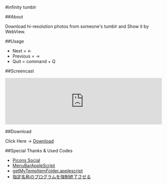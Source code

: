 #infinity tumblr

##About

Download hi-resolution photos from someone's tumblr and Show it by WebView.

##Usage

- Next = ←
- Previous = →
- Quit = command + Q

##Screencast

<iframe name='quickcast' src='http://quick.as/embed/e4rf9r' scrolling='no' frameborder='0' width='100%' allowfullscreen></iframe><script>!function(){function n(){var n=document.getElementsByName('quickcast')
for(var e in n){var t=n[e].offsetWidth
n[e].height=t/1.78+'px'}}n(),window.onresize=n,window.addEventListener('message',function(n){if(n.data.indexOf('//quick.as/') != -1)window.location.href=n.data},!1)}()
</script>

##Download

Click Here → [Download](https://github.com/veadar/infinity-tumblr/releases)

##Special Thanks & Used Codes

- <a href="https://www.iconfinder.com/icons/65841/tumblr_icon#size=512">Picons Social</a>
- <a href="http://memogakisouko.appspot.com/MenuBarAppleScript.html">MenuBarAppleScript</a>
- [getMyTempItemFolder.applescript](https://github.com/veadar/AppleScript/blob/master/getMyTempItemFolder.applescript)
- [指定名称のプログラムを強制終了させる](http://piyocast.com/as/archives/610)